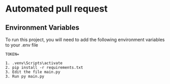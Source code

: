 # Automated pull request

## Environment Variables

To run this project, you will need to add the following environment variables to your .env file

`TOKEN=`

```
1. .venv\Scripts\activate
2. pip install -r requirements.txt
3. Edit the file main.py
3. Run py main.py
```

